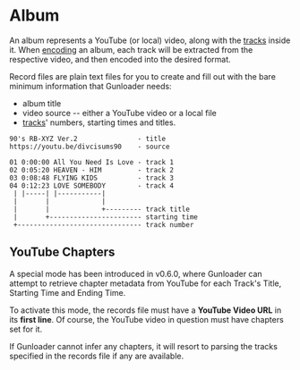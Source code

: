 # Album

An album represents a YouTube (or local) video, along with the [tracks](./track.md) inside it. When [encoding](./encoding.md) an album, each track will be extracted from the respective video, and then encoded into the desired format.

Record files are plain text files for you to create and fill out with the bare minimum information that Gunloader needs:

- album title
- video source -- either a YouTube video or a local file
- [tracks](./track.md)' numbers, starting times and titles.

```
90's RB-XYZ Ver.2               - title
https://youtu.be/divcisums90    - source

01 0:00:00 All You Need Is Love - track 1
02 0:05:20 HEAVEN - HIM         - track 2
03 0:08:48 FLYING KIDS          - track 3
04 0:12:23 LOVE SOMEBODY        - track 4
 | |-----| |-----------|
 |       |             |
 |       |             +--------- track title
 |       +----------------------- starting time
 +------------------------------- track number
```

## YouTube Chapters

A special mode has been introduced in v0.6.0, where Gunloader can attempt to retrieve chapter metadata from YouTube for each Track's Title, Starting Time and Ending Time.

To activate this mode, the records file must have a **YouTube Video URL** in its **first line**. Of course, the YouTube video in question must have chapters set for it.

If Gunloader cannot infer any chapters, it will resort to parsing the tracks specified in the records file if any are available.